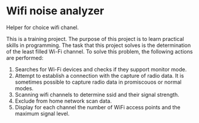 # Wifi noise analyzer
Helper for choice wifi chanel.

This is a training project.
The purpose of this project is to learn practical skills in programming.
The task that this project solves is the determination of the least filled Wi-Fi channel.
To solve this problem, the following actions are performed:
1. Searches for Wi-Fi devices and checks if they support monitor mode.
2. Attempt to establish a connection with the capture of radio data. It is sometimes possible to capture radio data in promiscouos or normal modes.
3. Scanning wifi channels to determine ssid and their signal strength.
4. Exclude from home network scan data.
5. Display for each channel the number of WiFi access points and the maximum signal level.